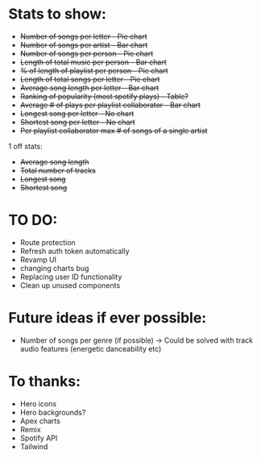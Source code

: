# Stats to show:

- ~~Number of songs per letter - Pie chart~~
- ~~Number of songs per artist - Bar chart~~
- ~~Number of songs per person - Pie chart~~
- ~~Length of total music per person - Bar chart~~
- ~~% of length of playlist per person - Pie chart~~
- ~~Length of total songs per letter - Pie chart~~
- ~~Average song length per letter - Bar chart~~
- ~~Ranking of popularity (most spotify plays) - Table?~~
- ~~Average # of plays per playlist collaborator - Bar chart~~
- ~~Longest song per letter - No chart~~
- ~~Shortest song per letter - No chart~~
- ~~Per playlist collaborator max # of songs of a single artist~~

1 off stats:

- ~~Average song length~~
- ~~Total number of tracks~~
- ~~Longest song~~
- ~~Shortest song~~

# TO DO:

- Route protection
- Refresh auth token automatically
- Revamp UI
- changing charts bug
- Replacing user ID functionality
- Clean up unused components

# Future ideas if ever possible:

- Number of songs per genre (if possible) -> Could be solved with track audio features (energetic danceability etc)

# To thanks:

- Hero icons
- Hero backgrounds?
- Apex charts
- Remix
- Spotify API
- Tailwind
